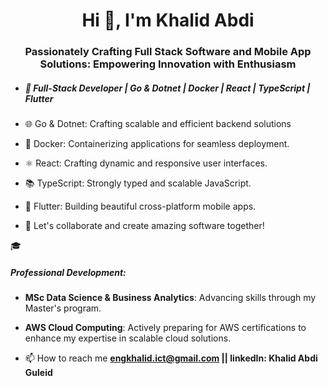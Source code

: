 <h1 align="center">Hi 👋, I'm Khalid Abdi</h1>
<h3 align="center">Passionately Crafting Full Stack Software and Mobile App Solutions: Empowering Innovation with Enthusiasm</h3>

- <h5> 🚀 Full-Stack Developer | Go & Dotnet | Docker | React | TypeScript | Flutter </h5>
  
- 🌐 Go & Dotnet: Crafting scalable and efficient backend solutions

  
- 🐳 Docker: Containerizing applications for seamless deployment.
  
- ⚛️ React: Crafting dynamic and responsive user interfaces.
  
- 📚 TypeScript: Strongly typed and scalable JavaScript.
  
- 📱 Flutter: Building beautiful cross-platform mobile apps.

- 🌟 Let's collaborate and create amazing software together!

🎓 <h5> **Professional Development**: </h5>

- **MSc Data Science & Business Analytics**: Advancing skills through my Master's program.
- **AWS Cloud Computing**: Actively preparing for AWS certifications to enhance my expertise in scalable cloud solutions.

- 📫 How to reach me **engkhalid.ict@gmail.com || linkedIn: Khalid Abdi Guleid**

